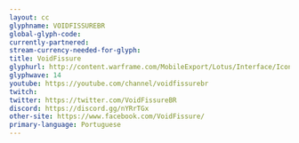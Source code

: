 ```yaml
---
layout: cc
glyphname: VOIDFISSUREBR
global-glyph-code: 
currently-partnered: 
stream-currency-needed-for-glyph: 
title: VoidFissure 
glyphurl: http://content.warframe.com/MobileExport/Lotus/Interface/Icons/Player/ContentCreators/VoidFissureBR.png
glyphwave: 14
youtube: https://youtube.com/channel/voidfissurebr
twitch: 
twitter: https://twitter.com/VoidFissureBR
discord: https://discord.gg/nYRrTGx
other-site: https://www.facebook.com/VoidFissure/
primary-language: Portuguese
---
```


